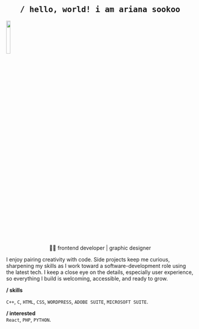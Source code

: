 <h2 align='center'><samp><strong>/ hello, world! i am ariana sookoo</strong></samp></h2>

<img src="https://media.giphy.com/media/VPEw7XzubGbHIUnwPi/giphy.gif" width='15%' height='15%' align='center'/>

<p align='center'> 👩‍💻 frontend developer | graphic designer</p>

<p align='left'> I enjoy pairing creativity with code. Side projects keep me curious,
  sharpening my skills as I work toward a software-development role using the latest tech.
  I keep a close eye on the details, especially user experience, so everything I build is
  welcoming, accessible, and ready to grow.</p>

**/ skills**<br>

`C++`, `C`, `HTML`, `CSS`, `WORDPRESS`, `ADOBE SUITE`, `MICROSOFT SUITE`.

**/ interested** <br>
`React`, `PHP`, `PYTHON`.
